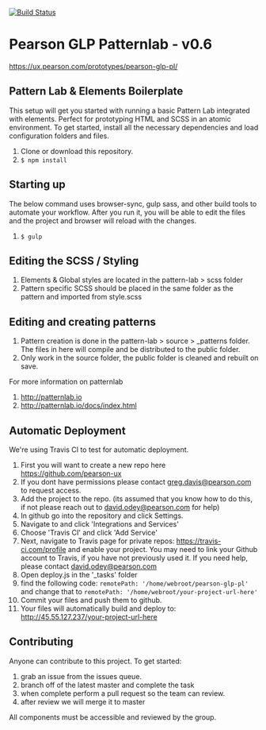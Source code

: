 
[![Build Status](https://travis-ci.com/pearson-ux/pearson-glp-pl.svg?token=yRiZW31ciCX2AwmRD34E&branch=master)](https://travis-ci.com/pearson-ux/pearson-glp-pl)

# Pearson GLP Patternlab - v0.6
https://ux.pearson.com/prototypes/pearson-glp-pl/


## Pattern Lab & Elements Boilerplate
This setup will get you started with running a basic Pattern Lab integrated with elements.  Perfect for prototyping HTML and SCSS in an atomic environment. To get started, install all the necessary dependencies and load configuration folders and files.
1. Clone or download this repository.
2. ``` $ npm install ```


## Starting up
The below command uses browser-sync, gulp sass, and other build tools to automate your workflow.  After you run it, you will be able to edit the files and the project and browser will reload with the changes.

1. ``` $ gulp ```

## Editing the SCSS / Styling

1. Elements & Global styles are located in the pattern-lab > scss folder
2. Pattern specific SCSS should be placed in the same folder as the pattern and imported from style.scss


## Editing and creating patterns

1. Pattern creation is done in the pattern-lab > source > _patterns folder.  The files in here will compile and be distributed to the public folder.
2. Only work in the source folder, the public folder is cleaned and rebuilt on save.

For more information on patternlab
1. http://patternlab.io
2. http://patternlab.io/docs/index.html


## Automatic Deployment
We're using Travis CI to test for automatic deployment.
1. First you will want to create a new repo here https://github.com/pearson-ux
2. If you dont have permissions please contact greg.davis@pearson.com to request access.  
3. Add the project to the repo.  (its assumed that you know how to do this, if not please reach out to david.odey@pearson.com for help)
4. In github go into the repository and click Settings.
5. Navigate to and click 'Integrations and Services'
6. Choose 'Travis CI' and click 'Add Service'
7. Next, navigate to Travis page for private repos: https://travis-ci.com/profile and enable your project.  You may need to link your Github account to Travis, if you have not previously used it.  If you need help, please contact david.odey@pearson.com
8. Open deploy.js in the '_tasks' folder
9. find the following code:             `remotePath: '/home/webroot/pearson-glp-pl'` and change that to             `remotePath: '/home/webroot/your-project-url-here'`
10. Commit your files and push them to github.  
11. Your files will automatically build and deploy to: http://45.55.127.237/your-project-url-here



## Contributing
Anyone can contribute to this project.  To get started:
1. grab an issue from the issues queue.
2. branch off of the latest master and complete the task
3. when complete perform a pull request so the team can review.
4. after review we will merge it to master

All components must be accessible and reviewed by the group.


